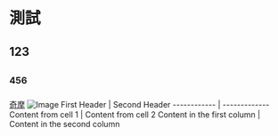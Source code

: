 # 測試
## 123 <h2> 
### 456 <h3>
[奇摩](https://tw.yahoo.com) 
![Image](https://images.goodsmile.info/cgm/images/product/20191007/8886/64417/large/1dde133a0991fade7c3436b47ff3b57c.jpg)
First Header | Second Header
------------ | -------------
Content from cell 1 | Content from cell 2
Content in the first column | Content in the second column
